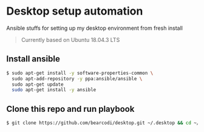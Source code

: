 # Desktop setup automation

Ansible stuffs for setting up my desktop environment from fresh install

> Currently based on Ubuntu 18.04.3 LTS

## Install ansible

```bash
$ sudo apt-get install -y software-properties-common \
  sudo apt-add-repository -y ppa:ansible/ansible \
  sudo apt-get update 
  sudo apt-get install -y ansible
```

## Clone this repo and run playbook

```bash
$ git clone https://github.com/bearcodi/desktop.git ~/.desktop && cd ~/.desktop
```

